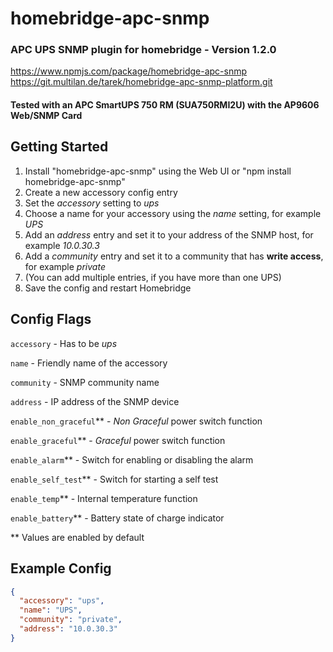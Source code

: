 # homebridge-apc-snmp
### APC UPS SNMP plugin for homebridge - Version 1.2.0
https://www.npmjs.com/package/homebridge-apc-snmp
https://git.multilan.de/tarek/homebridge-apc-snmp-platform.git
#### Tested with an APC SmartUPS 750 RM (SUA750RMI2U) with the AP9606 Web/SNMP Card


## Getting Started
1. Install "homebridge-apc-snmp" using the Web UI or "npm install homebridge-apc-snmp"
2. Create a new accessory config entry
3. Set the *accessory* setting to *ups*
4. Choose a name for your accessory using the *name* setting, for example *UPS*
5. Add an *address* entry and set it to your address of the SNMP host, for example *10.0.30.3*
6. Add a *community* entry and set it to a community that has **write access**, for example *private*
7. (You can add multiple entries, if you have more than one UPS)
8. Save the config and restart Homebridge

## Config Flags

`accessory` - Has to be *ups*

`name` - Friendly name of the accessory

`community` - SNMP community name

`address` - IP address of the SNMP device

`enable_non_graceful`** - *Non Graceful* power switch function

`enable_graceful`** - *Graceful* power switch function

`enable_alarm`** - Switch for enabling or disabling the alarm

`enable_self_test`** - Switch for starting a self test

`enable_temp`** - Internal temperature function

`enable_battery`** - Battery state of charge indicator

** Values are enabled by default

## Example Config
```json
{
  "accessory": "ups",                
  "name": "UPS",                     
  "community": "private",             
  "address": "10.0.30.3"
}
```
